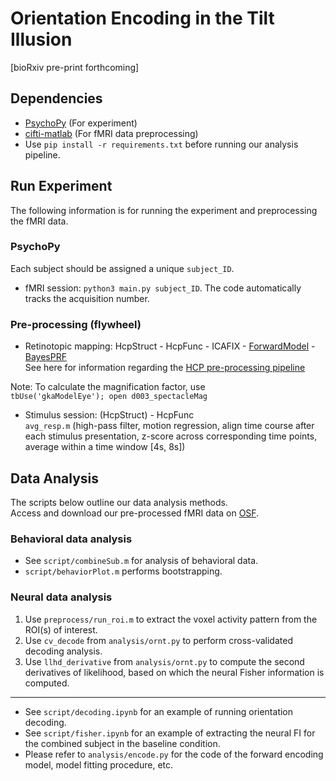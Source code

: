 # Orientation Encoding in the Tilt Illusion
[bioRxiv pre-print forthcoming]

## Dependencies
- [PsychoPy](https://www.psychopy.org/) (For experiment)
- [cifti-matlab](https://github.com/Washington-University/cifti-matlab) (For fMRI data preprocessing)
- Use `pip install -r requirements.txt` before running our analysis pipeline. 

## Run Experiment
The following information is for running the experiment and preprocessing the fMRI data.  

### PsychoPy
Each subject should be assigned a unique `subject_ID`.
- fMRI session: `python3 main.py subject_ID`.
The code automatically tracks the acquisition number.

### Pre-processing (flywheel)
- Retinotopic mapping: HcpStruct - HcpFunc - ICAFIX - [ForwardModel](https://github.com/gkaguirrelab/forwardModel) - [BayesPRF](https://elifesciences.org/articles/40224)  
See here for information regarding the [HCP pre-processing pipeline](https://github.com/Washington-University/HCPpipelines)  

Note: To calculate the magnification factor, use   
`tbUse('gkaModelEye');
open d003_spectacleMag`

- Stimulus session: (HcpStruct) - HcpFunc  
  `avg_resp.m` (high-pass filter, motion regression, align time course after each stimulus presentation, z-score across corresponding time points, average within a time window [4s, 8s]) 

## Data Analysis
The scripts below outline our data analysis methods.  
Access and download our pre-processed fMRI data on [OSF](https://osf.io/9uqbd/). 

### Behavioral data analysis
- See `script/combineSub.m` for analysis of behavioral data. 
- `script/behaviorPlot.m` performs bootstrapping.

### Neural data analysis 
1. Use `preprocess/run_roi.m` to extract the voxel activity pattern from the ROI(s) of interest.
2. Use `cv_decode` from `analysis/ornt.py` to perform cross-validated decoding analysis.
3. Use `llhd_derivative` from `analysis/ornt.py` to compute the second derivatives of likelihood, based on which the neural Fisher information is computed. 

---

- See `script/decoding.ipynb` for an example of running orientation decoding.
- See `script/fisher.ipynb` for an example of extracting the neural FI for the combined subject in the baseline condition.
- Please refer to `analysis/encode.py` for the code of the forward encoding model, model fitting procedure, etc.  
